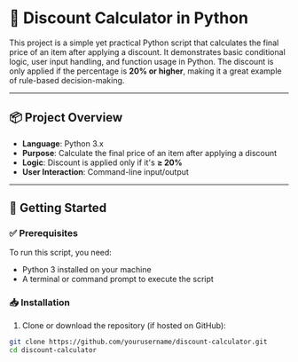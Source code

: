 # 🧮 Discount Calculator in Python

This project is a simple yet practical Python script that calculates the final price of an item after applying a discount. It demonstrates basic conditional logic, user input handling, and function usage in Python. The discount is only applied if the percentage is **20% or higher**, making it a great example of rule-based decision-making.

---

## 📦 Project Overview

- **Language**: Python 3.x
- **Purpose**: Calculate the final price of an item after applying a discount
- **Logic**: Discount is applied only if it's **≥ 20%**
- **User Interaction**: Command-line input/output

---

## 🚀 Getting Started

### ✅ Prerequisites

To run this script, you need:

- Python 3 installed on your machine
- A terminal or command prompt to execute the script

### 📥 Installation

1. Clone or download the repository (if hosted on GitHub):

```bash
git clone https://github.com/yourusername/discount-calculator.git
cd discount-calculator
